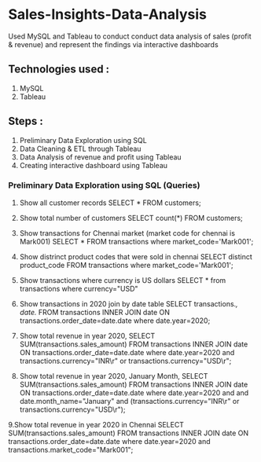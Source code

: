 # Sales-Insights-Data-Analysis
Used MySQL and Tableau to conduct conduct data analysis of sales (profit &amp; revenue) and represent the findings via interactive dashboards 

## Technologies used : 
1. MySQL 
2.  Tableau 

## Steps : 
1. Preliminary Data Exploration using SQL 
2.  Data Cleaning & ETL through Tableau 
3.  Data Analysis of revenue and profit using Tableau
4.  Creating interactive dashboard using Tableau

### Preliminary Data Exploration using SQL (Queries)
1. Show all customer records
 SELECT * FROM customers;

2. Show total number of customers
SELECT count(*) FROM customers;

3. Show transactions for Chennai market (market code for chennai is Mark001)
SELECT * FROM transactions where market_code='Mark001';

4. Show distrinct product codes that were sold in chennai
SELECT distinct product_code FROM transactions where market_code='Mark001';

5. Show transactions where currency is US dollars
 SELECT * from transactions where currency="USD"

6. Show transactions in 2020 join by date table
SELECT transactions.*, date.* FROM transactions INNER JOIN date ON transactions.order_date=date.date where date.year=2020;

7. Show total revenue in year 2020,
SELECT SUM(transactions.sales_amount) FROM transactions INNER JOIN date ON transactions.order_date=date.date where date.year=2020 and    transactions.currency="INR\r" or transactions.currency="USD\r";

8. Show total revenue in year 2020, January Month,
SELECT SUM(transactions.sales_amount) FROM transactions INNER JOIN date ON transactions.order_date=date.date where date.year=2020 and and date.month_name="January" and (transactions.currency="INR\r" or transactions.currency="USD\r");

9.Show total revenue in year 2020 in Chennai
SELECT SUM(transactions.sales_amount) FROM transactions INNER JOIN date ON transactions.order_date=date.date where date.year=2020 and transactions.market_code="Mark001";
